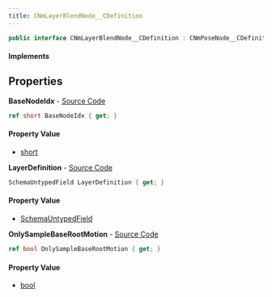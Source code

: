 ```yaml
---
title: CNmLayerBlendNode__CDefinition
---
```


```csharp
public interface CNmLayerBlendNode__CDefinition : CNmPoseNode__CDefinition, CNmGraphNode__CDefinition, ISchemaClass<CNmGraphNode__CDefinition>, ISchemaClass<CNmPoseNode__CDefinition>, ISchemaClass<CNmLayerBlendNode__CDefinition>, ISchemaField, ISchemaClass, INativeHandle
```

#### Implements

## Properties

**BaseNodeIdx** - [Source Code](https://github.com/swiftly-solution/swiftlys2/blob/master/managed/src/SwiftlyS2.Generated/Schemas/Interfaces/CNmLayerBlendNode__CDefinition.cs#L16)

```csharp
ref short BaseNodeIdx { get; }
```

#### Property Value

- [short](https://learn.microsoft.com/dotnet/api/system.int16)

**LayerDefinition** - [Source Code](https://github.com/swiftly-solution/swiftlys2/blob/master/managed/src/SwiftlyS2.Generated/Schemas/Interfaces/CNmLayerBlendNode__CDefinition.cs#L21)

```csharp
SchemaUntypedField LayerDefinition { get; }
```

#### Property Value

- [SchemaUntypedField](/docs/api/shared/schemas/schemauntypedfield)

**OnlySampleBaseRootMotion** - [Source Code](https://github.com/swiftly-solution/swiftlys2/blob/master/managed/src/SwiftlyS2.Generated/Schemas/Interfaces/CNmLayerBlendNode__CDefinition.cs#L18)

```csharp
ref bool OnlySampleBaseRootMotion { get; }
```

#### Property Value

- [bool](https://learn.microsoft.com/dotnet/api/system.boolean)

